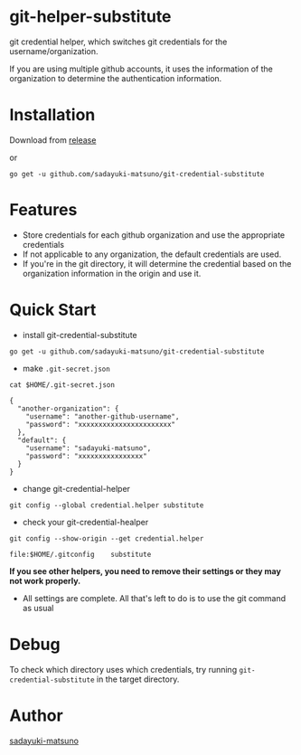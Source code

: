 # git-helper-substitute

git credential helper, which switches git credentials for the username/organization.

If you are using multiple github accounts, it uses the information of the organization to determine the authentication information.

# Installation

Download from [release](https://github.com/sadayuki-matsuno/git-credential-substitute/releases)

or 

```
go get -u github.com/sadayuki-matsuno/git-credential-substitute
```

# Features

- Store credentials for each github organization and use the appropriate credentials
- If not applicable to any organization, the default credentials are used.
- If you're in the git directory, it will determine the credential based on the organization information in the origin and use it.

# Quick Start

- install git-credential-substitute

```
go get -u github.com/sadayuki-matsuno/git-credential-substitute
```

- make `.git-secret.json`

```
cat $HOME/.git-secret.json

{
  "another-organization": {
    "username": "another-github-username",
    "password": "xxxxxxxxxxxxxxxxxxxxxxx"
  },
  "default": {
    "username": "sadayuki-matsuno",
    "password": "xxxxxxxxxxxxxxxx"
  }
}
```

- change git-credential-helper

```
git config --global credential.helper substitute
```

- check your git-credential-healper

```
git config --show-origin --get credential.helper

file:$HOME/.gitconfig    substitute
```

**If you see other helpers, you need to remove their settings or they may not work properly.**

- All settings are complete. All that's left to do is to use the git command as usual

# Debug

To check which directory uses which credentials, try running `git-credential-substitute` in the target directory.

# Author

[sadayuki-matsuno](https://github.com/sadayuki-matsuno)
